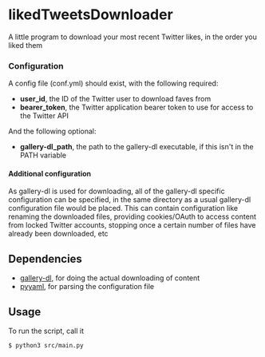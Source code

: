# likedTweetsDownloader

A little program to download your most recent Twitter likes, in the order you liked them

### Configuration
A config file (conf.yml) should exist, with the following required:

- **user_id**, the ID of the Twitter user to download faves from
- **bearer_token**, the Twitter application bearer token to use for access to the Twitter API

And the following optional:

- **gallery-dl_path**, the path to the gallery-dl executable, if this isn't in the PATH variable

#### Additional configuration
As gallery-dl is used for downloading, all of the gallery-dl specific configuration can be specified, in the same directory as a usual gallery-dl configuration file would be placed. This can contain configuration like renaming the downloaded files, providing cookies/OAuth to access content from locked Twitter accounts, stopping once a certain number of files have already been downloaded, etc

## Dependencies
 - [gallery-dl](https://github.com/mikf/gallery-dl), for doing the actual downloading of content
 - [pyyaml](https://pypi.org/project/PyYAML/), for parsing the configuration file

## Usage

To run the script, call it

```bash
$ python3 src/main.py
```
